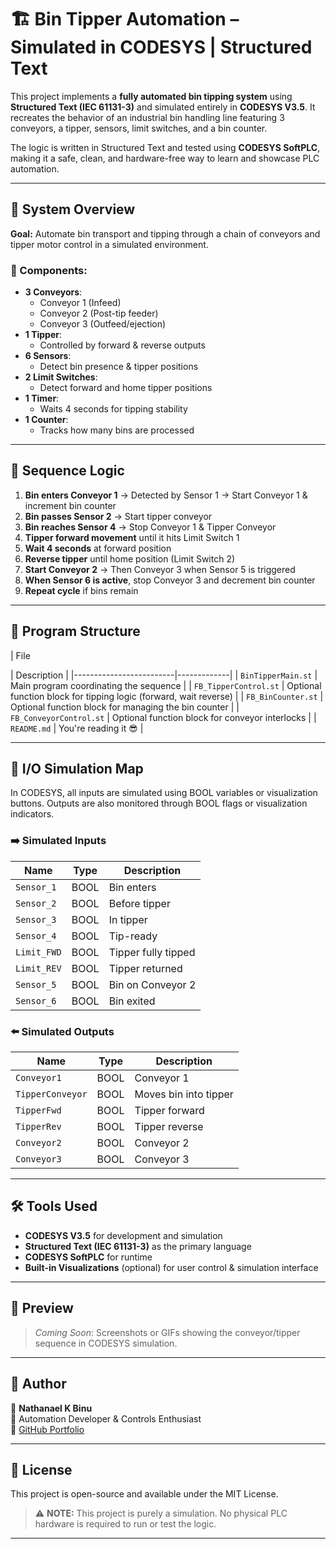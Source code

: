 # 🏗️ Bin Tipper Automation – Simulated in CODESYS | Structured Text

This project implements a **fully automated bin tipping system** using **Structured Text (IEC 61131-3)** and simulated entirely in **CODESYS V3.5**. It recreates the behavior of an industrial bin handling line featuring 3 conveyors, a tipper, sensors, limit switches, and a bin counter.

The logic is written in Structured Text and tested using **CODESYS SoftPLC**, making it a safe, clean, and hardware-free way to learn and showcase PLC automation.

---

## 🚀 System Overview

**Goal:** Automate bin transport and tipping through a chain of conveyors and tipper motor control in a simulated environment.

### 🧩 Components:
- **3 Conveyors**: 
  - Conveyor 1 (Infeed)  
  - Conveyor 2 (Post-tip feeder)  
  - Conveyor 3 (Outfeed/ejection)  
- **1 Tipper**:
  - Controlled by forward & reverse outputs
- **6 Sensors**: 
  - Detect bin presence & tipper positions
- **2 Limit Switches**:
  - Detect forward and home tipper positions
- **1 Timer**:
  - Waits 4 seconds for tipping stability
- **1 Counter**:
  - Tracks how many bins are processed

---

## 🔁 Sequence Logic

1. **Bin enters Conveyor 1** → Detected by Sensor 1 → Start Conveyor 1 & increment bin counter
2. **Bin passes Sensor 2** → Start tipper conveyor
3. **Bin reaches Sensor 4** → Stop Conveyor 1 & Tipper Conveyor
4. **Tipper forward movement** until it hits Limit Switch 1
5. **Wait 4 seconds** at forward position
6. **Reverse tipper** until home position (Limit Switch 2)
7. **Start Conveyor 2** → Then Conveyor 3 when Sensor 5 is triggered
8. **When Sensor 6 is active**, stop Conveyor 3 and decrement bin counter
9. **Repeat cycle** if bins remain

---

## 🧠 Program Structure

|        File             

| Description |
|-------------------------|-------------|
| `BinTipperMain.st`      | Main program coordinating the sequence |
| `FB_TipperControl.st`   | Optional function block for tipping logic (forward, wait reverse) |
| `FB_BinCounter.st`      | Optional function block for managing the bin counter |
| `FB_ConveyorControl.st` | Optional function block for conveyor interlocks |
| `README.md` | You're reading it 😎 |

---

## 🔧 I/O Simulation Map

In CODESYS, all inputs are simulated using BOOL variables or visualization buttons. Outputs are also monitored through BOOL flags or visualization indicators.

### ➡️ Simulated Inputs
| Name        | Type | Description |
|-------------|------|-------------|
| `Sensor_1`  | BOOL | Bin enters |
| `Sensor_2`  | BOOL | Before tipper |
| `Sensor_3`  | BOOL | In tipper |
| `Sensor_4`  | BOOL | Tip-ready |
| `Limit_FWD` | BOOL | Tipper fully tipped |
| `Limit_REV` | BOOL | Tipper returned |
| `Sensor_5`  | BOOL | Bin on Conveyor 2 |
| `Sensor_6`  | BOOL | Bin exited |

### ⬅️ Simulated Outputs
|     Name         | Type | Description |
|------------------|------|-------------|
|    `Conveyor1`   | BOOL | Conveyor 1 |
| `TipperConveyor` | BOOL | Moves bin into tipper |
|    `TipperFwd`   | BOOL | Tipper forward |
|    `TipperRev`   | BOOL | Tipper reverse |
|    `Conveyor2`   | BOOL | Conveyor 2 |
|    `Conveyor3`   | BOOL | Conveyor 3 |

---

## 🛠️ Tools Used

- **CODESYS V3.5** for development and simulation
- **Structured Text (IEC 61131-3)** as the primary language
- **CODESYS SoftPLC** for runtime
- **Built-in Visualizations** (optional) for user control & simulation interface

---

## 📸 Preview

> _Coming Soon_: Screenshots or GIFs showing the conveyor/tipper sequence in CODESYS simulation.

---

## 🧠 Author

👤 **Nathanael K Binu**  
📜 Automation Developer & Controls Enthusiast  
🔗 [GitHub Portfolio](https://github.com/Kermitsmittle)

---

## 🧾 License

This project is open-source and available under the MIT License.

> ⚠️ **NOTE:** This project is purely a simulation. No physical PLC hardware is required to run or test the logic.

---